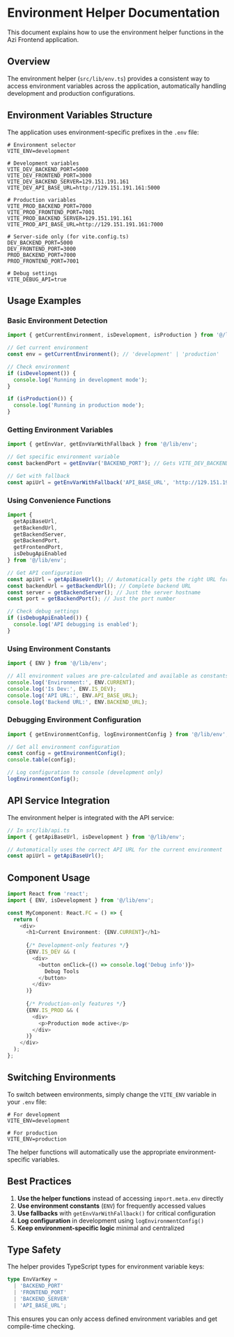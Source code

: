 # Environment Helper Documentation

This document explains how to use the environment helper functions in the Azi Frontend application.

## Overview

The environment helper (`src/lib/env.ts`) provides a consistent way to access environment variables across the application, automatically handling development and production configurations.

## Environment Variables Structure

The application uses environment-specific prefixes in the `.env` file:

```env
# Environment selector
VITE_ENV=development

# Development variables
VITE_DEV_BACKEND_PORT=5000
VITE_DEV_FRONTEND_PORT=3000
VITE_DEV_BACKEND_SERVER=129.151.191.161
VITE_DEV_API_BASE_URL=http://129.151.191.161:5000

# Production variables
VITE_PROD_BACKEND_PORT=7000
VITE_PROD_FRONTEND_PORT=7001
VITE_PROD_BACKEND_SERVER=129.151.191.161
VITE_PROD_API_BASE_URL=http://129.151.191.161:7000

# Server-side only (for vite.config.ts)
DEV_BACKEND_PORT=5000
DEV_FRONTEND_PORT=3000
PROD_BACKEND_PORT=7000
PROD_FRONTEND_PORT=7001

# Debug settings
VITE_DEBUG_API=true
```

## Usage Examples

### Basic Environment Detection

```typescript
import { getCurrentEnvironment, isDevelopment, isProduction } from '@/lib/env';

// Get current environment
const env = getCurrentEnvironment(); // 'development' | 'production'

// Check environment
if (isDevelopment()) {
  console.log('Running in development mode');
}

if (isProduction()) {
  console.log('Running in production mode');
}
```

### Getting Environment Variables

```typescript
import { getEnvVar, getEnvVarWithFallback } from '@/lib/env';

// Get specific environment variable
const backendPort = getEnvVar('BACKEND_PORT'); // Gets VITE_DEV_BACKEND_PORT or VITE_PROD_BACKEND_PORT

// Get with fallback
const apiUrl = getEnvVarWithFallback('API_BASE_URL', 'http://129.151.191.161:5000');
```

### Using Convenience Functions

```typescript
import { 
  getApiBaseUrl, 
  getBackendUrl, 
  getBackendServer, 
  getBackendPort,
  getFrontendPort,
  isDebugApiEnabled 
} from '@/lib/env';

// Get API configuration
const apiUrl = getApiBaseUrl(); // Automatically gets the right URL for current environment
const backendUrl = getBackendUrl(); // Complete backend URL
const server = getBackendServer(); // Just the server hostname
const port = getBackendPort(); // Just the port number

// Check debug settings
if (isDebugApiEnabled()) {
  console.log('API debugging is enabled');
}
```

### Using Environment Constants

```typescript
import { ENV } from '@/lib/env';

// All environment values are pre-calculated and available as constants
console.log('Environment:', ENV.CURRENT);
console.log('Is Dev:', ENV.IS_DEV);
console.log('API URL:', ENV.API_BASE_URL);
console.log('Backend URL:', ENV.BACKEND_URL);
```

### Debugging Environment Configuration

```typescript
import { getEnvironmentConfig, logEnvironmentConfig } from '@/lib/env';

// Get all environment configuration
const config = getEnvironmentConfig();
console.table(config);

// Log configuration to console (development only)
logEnvironmentConfig();
```

## API Service Integration

The environment helper is integrated with the API service:

```typescript
// In src/lib/api.ts
import { getApiBaseUrl, isDevelopment } from '@/lib/env';

// Automatically uses the correct API URL for the current environment
const apiUrl = getApiBaseUrl();
```

## Component Usage

```typescript
import React from 'react';
import { ENV, isDevelopment } from '@/lib/env';

const MyComponent: React.FC = () => {
  return (
    <div>
      <h1>Current Environment: {ENV.CURRENT}</h1>
      
      {/* Development-only features */}
      {ENV.IS_DEV && (
        <div>
          <button onClick={() => console.log('Debug info')}>
            Debug Tools
          </button>
        </div>
      )}
      
      {/* Production-only features */}
      {ENV.IS_PROD && (
        <div>
          <p>Production mode active</p>
        </div>
      )}
    </div>
  );
};
```

## Switching Environments

To switch between environments, simply change the `VITE_ENV` variable in your `.env` file:

```env
# For development
VITE_ENV=development

# For production
VITE_ENV=production
```

The helper functions will automatically use the appropriate environment-specific variables.

## Best Practices

1. **Use the helper functions** instead of accessing `import.meta.env` directly
2. **Use environment constants** (`ENV`) for frequently accessed values
3. **Use fallbacks** with `getEnvVarWithFallback()` for critical configuration
4. **Log configuration** in development using `logEnvironmentConfig()`
5. **Keep environment-specific logic** minimal and centralized

## Type Safety

The helper provides TypeScript types for environment variable keys:

```typescript
type EnvVarKey = 
  | 'BACKEND_PORT'
  | 'FRONTEND_PORT'
  | 'BACKEND_SERVER'
  | 'API_BASE_URL';
```

This ensures you can only access defined environment variables and get compile-time checking.
